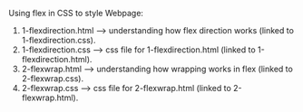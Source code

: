 Using flex in CSS to style Webpage:
  1) 1-flexdirection.html --> understanding how flex direction works (linked to 1-flexdirection.css).
  2) 1-flexdirection.css --> css file for 1-flexdirection.html (linked to 1-flexdirection.html).
  3) 2-flexwrap.html --> understanding how wrapping works in flex (linked to 2-flexwrap.css).
  4) 2-flexwrap.css --> css file for 2-flexwrap.html (linked to 2-flexwrap.html).
